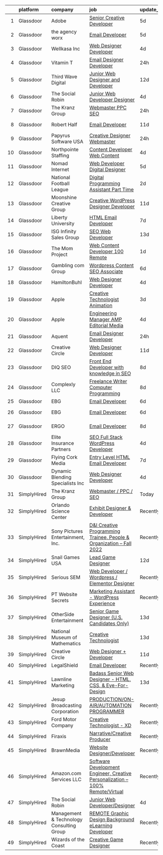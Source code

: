

|    | platform    | company                                  | job                                                                                                                                                                                                                                                                                                                                                                                                                                                                                                                                                                                                                                                                                                                                                                                                                                                                                                                                                                                                                                                                                                                                                                                                                                                                                                                                                                                         | update_time   | location                      |
|---:|:------------|:-----------------------------------------|:--------------------------------------------------------------------------------------------------------------------------------------------------------------------------------------------------------------------------------------------------------------------------------------------------------------------------------------------------------------------------------------------------------------------------------------------------------------------------------------------------------------------------------------------------------------------------------------------------------------------------------------------------------------------------------------------------------------------------------------------------------------------------------------------------------------------------------------------------------------------------------------------------------------------------------------------------------------------------------------------------------------------------------------------------------------------------------------------------------------------------------------------------------------------------------------------------------------------------------------------------------------------------------------------------------------------------------------------------------------------------------------------|:--------------|:------------------------------|
|  1 | Glassdoor   | Adobe                                    | [Senior Creative Developer](https://www.glassdoor.com/partner/jobListing.htm?pos=126&ao=1136043&s=58&guid=0000018382f8b57cb25b5c0fa43f6799&src=GD_JOB_AD&t=SR&vt=w&cs=1_d11213bc&cb=1664349681500&jobListingId=1008155725647&jrtk=3-0-1ge1fhdhdkui8801-1ge1fhdhri6i2800-b4fdcebf8cc2d4bc-)                                                                                                                                                                                                                                                                                                                                                                                                                                                                                                                                                                                                                                                                                                                                                                                                                                                                                                                                                                                                                                                                                                  | 5d            | New York, NY                  |
|  2 | Glassdoor   | the agency worx                          | [Email Developer](https://www.glassdoor.com/partner/jobListing.htm?pos=118&ao=1110586&s=58&guid=0000018382f8b57cb25b5c0fa43f6799&src=GD_JOB_AD&t=SR&vt=w&ea=1&cs=1_4831633e&cb=1664349681499&jobListingId=1008156418066&cpc=F41FEAB56D215062&jrtk=3-0-1ge1fhdhdkui8801-1ge1fhdhri6i2800-ba3a2b1200426598--6NYlbfkN0CNOKpjDIEH11s39GTuUki_mvxNbnX5BtDlH5CMrheAnKze_5JrwQ4joDkGUDohP_TeVmpf_1zaSQAPLLCMXaTrscln2tTcZD09p9HKpnyd-as8dTt3XrMsS4PL3sROnPnm4BK-TxTQqsNl2ScSlrBi5jEoqBn8L4mqF1IhiuN-S6a-YM_3ZKp-2hWa-mKXzAMz-gPdI8_QI_3b5L6YWMXFIKXTM7Ylz5lfpnB4D2tC2V76Utp8EB65HDgdFeuuG7vNSjkgI1cQQhN0R1In3-MEjvmnmDnmBTLdf-XAgww_5ygr3sIJhVFkYFNz1Qi6e_Mk074TltxA6WqRcuTOqZljfdVX_vQuLILpcKfqXEJjsviCRBT4fy2GrT5PUf02CPvcDlny-adBGEfxuonM1QZJB21OOXWWs6rdqFHxHnGZ1GbSqWCKiwI1GEDbMdBs8W80RQ2SM9dSn2w8O_6sgFs77SRLrMUrdxc_bajSMXzAVFSVJ5L05iwVI62e1EHCY5Pxf0QKjjXyPA%3D%3D)                                                                                                                                                                                                                                                                                                                                                                                                                                                                                                                      | 5d            | New York, NY                  |
|  3 | Glassdoor   | Wellkasa Inc                             | [Web Designer Developer](https://www.glassdoor.com/partner/jobListing.htm?pos=104&ao=1110586&s=58&guid=0000018382f8b57cb25b5c0fa43f6799&src=GD_JOB_AD&t=SR&vt=w&ea=1&cs=1_b8182377&cb=1664349681498&jobListingId=1008158726924&cpc=1641D5D5536C06B6&jrtk=3-0-1ge1fhdhdkui8801-1ge1fhdhri6i2800-64b475efa8964fbd--6NYlbfkN0BdDHiSlq2TKVYTvK036ioTcRDjelCKzvFOpLFiF--0iYywErtz7uGZ-92vhE2ktUvlq98-sndBfZrXxv_ocfrE0XFUVCaf35SpJWwfn1zYGc9UbipOHtfrKrjms-KJ8FQkoywJ2aZMAyeOhwh7wfN33fdYW0oT13cgoa1ojk533IT7nEGSQe3CdKHtaG8IrZdIytzpVwDol0_XS_vX9JBrb5AdxGU47RwiIpkmvC1qsY2YqZIMkv_QPTQ76yd4PxiGomkOBvF5X04P7NaUHWPWMKaErpBGAnMSc7gU-hKiofoBLkri6ZHBjvCXvMv408Dec1NVSwATcKIVv2wSm8QculfkqNH4u1wTmsDxC9PxxcBERWiuqziUHqZwwpfNyd822E0F1Z8ZRim4Y94z9yDlzXfEfmElvU5WLYjHJbq6LURSUolFwTfD3eLfuV_YwFp36Q-zZfNThoW7MwnL1KH60nBEGi2KHKKZbAZ-NNIXPuOCpad591-XXLAWgSiwcs6HLFibttqitA%3D%3D)                                                                                                                                                                                                                                                                                                                                                                                                                                                                                                               | 4d            | Scottsdale, AZ                |
|  4 | Glassdoor   | Vitamin T                                | [Email Designer   Developer](https://www.glassdoor.com/partner/jobListing.htm?pos=117&ao=1110586&s=58&guid=0000018382f8b57cb25b5c0fa43f6799&src=GD_JOB_AD&t=SR&vt=w&cs=1_78744fa3&cb=1664349681499&jobListingId=1008166114322&cpc=F41FEAB56D215062&jrtk=3-0-1ge1fhdhdkui8801-1ge1fhdhri6i2800-d1a7387d0770e5f3--6NYlbfkN0DMrcEu7yrtATojKJA7cEzGQ3FdRGWLh0CZQInL4ECGI6k5tN82kdM0cJmh4vC7GggOKyKtFCgegU8rXS0JkdichCA-T1cdCWtS1-_meEn3wm4MMcJ2Kfvuue71XM4farO7r0mvjSTv9UevYATKjAtHRSZWe99WkaxKLxQudPskqcZvOprJCxPS6JkmrqgZf1B10wX-ajSe5t_Ns0Fh2V5XUzqFFYdBUsUptQ7xx20c_kgIYu53rbKOsT8Z9lZjLPOiChXg9zxyzL25ezh2ci0343h3U-fz0sNWm1IpKTrYU4zpPwiBwQmF-KqK1QrIkcISfe0mdlHwiL529nRG4XRbECrSKa0UO0dRL9CjCEHPf7ZWdxZ7kT6qzdx47_bdOGIe2X9ZOoUtlILymrXIwTOxUcQbrcbBQYM5vk0hPMD8_amyaoaFlJOUFeJlRrR86jTNDrSCNOW8fXTSBU3djzfNpyqGTxmXJ2nRS041aPqpcX6utNiGFMpz)                                                                                                                                                                                                                                                                                                                                                                                                                                                                                                                                            | 24h           | Richmond, VA                  |
|  5 | Glassdoor   | Third Wave Digital                       | [Junior Web Designer and Developer](https://www.glassdoor.com/partner/jobListing.htm?pos=130&ao=1136043&s=58&guid=0000018382f8b57cb25b5c0fa43f6799&src=GD_JOB_AD&t=SR&vt=w&cs=1_b5ed55ba&cb=1664349681500&jobListingId=1008143809983&jrtk=3-0-1ge1fhdhdkui8801-1ge1fhdhri6i2800-d5fd06e10e5fcc11-)                                                                                                                                                                                                                                                                                                                                                                                                                                                                                                                                                                                                                                                                                                                                                                                                                                                                                                                                                                                                                                                                                          | 12d           | Macon, GA                     |
|  6 | Glassdoor   | The Social Robin                         | [Junior Web Developer Designer](https://www.glassdoor.com/partner/jobListing.htm?pos=110&ao=1110586&s=58&guid=0000018382f8b57cb25b5c0fa43f6799&src=GD_JOB_AD&t=SR&vt=w&ea=1&cs=1_67c34bd4&cb=1664349681498&jobListingId=1008158385207&cpc=FB7E4A1762AE5BEC&jrtk=3-0-1ge1fhdhdkui8801-1ge1fhdhri6i2800-a4700ca198d49a1e--6NYlbfkN0BVEiCwtio_zq3mOGmhG3aHdQny94tlzy-k67z9IkphDraalBvzlH_uzJy8THcCVP2waJSd3yiwSETxdtK4p7WGdYe6iEdQIgLTJgRkgtmaAG-Ira_mL4q6O-3H-ODYq0f377Ah1rO660J0oLi7zvjCMqIM9s-nWo1gLlJP3or2dewY9edJ01451bpvce_yHEfxORbOAYoDNj2x6tQsv_UDGeu7pjxqqKBj7plz_hPfbzIvn5EJPrVOQaQDK9r6NGBAZWZyXfvjfMKiUsdeOISETSDHBU5Qc8QHaQASAEFPz7iPGYFd6KzJHkbR4U541tFMXZXpm230v61GMFn7tZx-4TQ85tnsNDpT-hJX7oPZ3Z17wNP3DnI3FFGaWGV-_mp7NDOelH8mQkz64kKsnG-KyFTNg3w1ZuvURY8s_03CZ7uBNmi7ci6_4DK6vMvumzU_mW5_rIlfxpjOl275IsLY_-w-np0AEiZ8PLb_qwbjcYvIgSLdy7ig5qNvhNEOQ5MxxlLOclChxcvNncFr7vHq)                                                                                                                                                                                                                                                                                                                                                                                                                                                                                                    | 4d            | Dallas, TX                    |
|  7 | Glassdoor   | The Kranz Group                          | [Webmaster   PPC   SEO](https://www.glassdoor.com/partner/jobListing.htm?pos=119&ao=1136043&s=58&guid=0000018382f8b57cb25b5c0fa43f6799&src=GD_JOB_AD&t=SR&vt=w&ea=1&cs=1_dc9debc4&cb=1664349681499&jobListingId=1008165010724&jrtk=3-0-1ge1fhdhdkui8801-1ge1fhdhri6i2800-d6a75ba9a9a9c038-)                                                                                                                                                                                                                                                                                                                                                                                                                                                                                                                                                                                                                                                                                                                                                                                                                                                                                                                                                                                                                                                                                                 | 24h           | Remote                        |
|  8 | Glassdoor   | Robert Half                              | [Email Developer](https://www.glassdoor.com/partner/jobListing.htm?pos=112&ao=1110586&s=58&guid=0000018382f8b57cb25b5c0fa43f6799&src=GD_JOB_AD&t=SR&vt=w&ea=1&cs=1_d28881d7&cb=1664349681499&jobListingId=1008145675095&cpc=0FE1F5EA2BC84A01&jrtk=3-0-1ge1fhdhdkui8801-1ge1fhdhri6i2800-1d30b377a342ae9d--6NYlbfkN0CpzDdaQkua3np5pkmj49lKioZwmwxQ-yx5plwbYmV_MzWNBoPgCjn5bOtxNwC6GJ4nMXlh70SbCFcICXIgnZkuA1M2Q3cbZxvyy2idv8eL8hhk9lI80DRwFm1NMXGvI86YHjJOPaVV2F-OE7mVDddpF962aw6WMRMYnU2tZV44lSwwG1i4aejlqftWSOzmd88Q-bNBMV7iLZ5M909ZT_GSNEJ_B-U7yZmZEEzCvkY64BD5cgzRxL-jfPnjozic-Lw2D6YBPvdTXSkbcgYUlVWPhxwOvAAlqYSI4rF2FJsIDqQ2mo7Q8epswyewHzAj2sYSUk9Cd46A8i2iG99rpOp0I6QIS3LQRolNKMyfhoExPGu89tol3eRxfS-FIu5euOsJ55LI_LxaNkjk13T4rvE-_IDBB0t3tHeDCMsu26eU2MN_ySrNrDWiYiM4wT_RcqC-1HqZUXwNz218vJsTxL5GQJ1DxzRgFdhkQkB8YvES5HdDjL_5ypnfAIWqQ9N04ki6v4Nz_5PQa95U4udgXh0eHknbmSuxlV6Vz2DhC9zJ-vfLqeMWRLt5)                                                                                                                                                                                                                                                                                                                                                                                                                                                                                  | 11d           | Denver, CO                    |
|  9 | Glassdoor   | Papyrus Software USA                     | [Creative Designer Webmaster](https://www.glassdoor.com/partner/jobListing.htm?pos=124&ao=1136043&s=58&guid=0000018382f8b57cb25b5c0fa43f6799&src=GD_JOB_AD&t=SR&vt=w&ea=1&cs=1_df8a1461&cb=1664349681500&jobListingId=1008164931863&jrtk=3-0-1ge1fhdhdkui8801-1ge1fhdhri6i2800-5495924ae7af5cf7-)                                                                                                                                                                                                                                                                                                                                                                                                                                                                                                                                                                                                                                                                                                                                                                                                                                                                                                                                                                                                                                                                                           | 24h           | Southlake, TX                 |
| 10 | Glassdoor   | Northpointe Staffing                     | [Content Developer   Web Content](https://www.glassdoor.com/partner/jobListing.htm?pos=115&ao=1110586&s=58&guid=0000018382f8b57cb25b5c0fa43f6799&src=GD_JOB_AD&t=SR&vt=w&ea=1&cs=1_b2f22004&cb=1664349681499&jobListingId=1008158667307&cpc=FB7E4A1762AE5BEC&jrtk=3-0-1ge1fhdhdkui8801-1ge1fhdhri6i2800-85aa99549f7952df--6NYlbfkN0AJKXzIKBK5A4Icsd-X245WBxvNnoj5lZwbXMrU7Kqokpie1q6NXPPYrRfUeJUwIsRRPP95Do67jS0k5Xz0gRknd_E9BJMttQOK3Jc7kaByuTSRyYe7Jip0q7etfqfKdC2O-l385yo5RddQSZnnaUvOyiVw5nHQjdaDYnjCJMJNMEm7y5cefPuJwVlwCn_eG6jIN2VeXshyZy7NOlkesGhXrei_CP3etw9JxhdMFpKlgFu9afTThOffizUPuD2J-POosFiRXiZRjY3yFtzI3_MpFVj9QjF65yWuHxE1w2-mcFXWj-pKb86F6xQl7LakQ8zswYbLB0YszqKfjxGYExWV21RkutLP-7J_NWvu-jLfwZSd_vcrSLTRelorMiqLWpfMiscQjKnzn4mfFoLeEMtot_9c56-wcsVEzjqJCTohVorzBM1Hjo4F7vAKBt7AujvFHpwDceLaJG63xGgCna5q0_ancV6NCT2aL8kEnlpg-71WfLc2-Cg6Cu2-BuD5z_GkAnqdkEaAxEi4jQiFn-2Vg1N_ijbsAEM%3D)                                                                                                                                                                                                                                                                                                                                                                                                                                                                                    | 4d            | Remote                        |
| 11 | Glassdoor   | Nomad Internet                           | [Web Developer  Digital Designer](https://www.glassdoor.com/partner/jobListing.htm?pos=105&ao=1110586&s=58&guid=0000018382f8b57cb25b5c0fa43f6799&src=GD_JOB_AD&t=SR&vt=w&ea=1&cs=1_69f41a52&cb=1664349681498&jobListingId=1008156535200&cpc=8507CEB59E1C6AFB&jrtk=3-0-1ge1fhdhdkui8801-1ge1fhdhri6i2800-23ce8bfd8a2f92ae--6NYlbfkN0CNayYzF1mBaI40OgT78t3Q2d9IxlwDzhsYR4HK7epYUZ7O1a9H3LGGlr834IRh8D4g5f9Pb-XN-gT3ZkZYa5E1e4kKBbadp1AMzPNW4tOO0gcsWBKHFCE7T4TvPh4h10Nq1OSdKSAoNZbz09QH840C3UVZwwqSirmOasX4OPQ-xbbBRAXHNZUHvxQmMXlvD_EeQyLtflkkHzb8NuJVDe-dBsk6qvnR1y0EyZg_a1hqAfC9ln5r_4zaBevm1mVF_qDuGuxxfQlsKXTUjkYVg-jv9zsG5DHAgSOr9-KRYw8tT0xucp798grkudl2VzE71JpdRByErlFR-qFdaET00TvVbcVs0E7pGmd9Fwfb-9nU-NUcMp7QgZK0R19OQ6GiBi3Gk2b7hfFtPn_k6Ikn4KKgtmOU-k8HIxe2YguOS3q-gIAvl742xYkNl7_j33KWTslbwB1I0cUL5ZgVvMQrcNo327dlFzIKgkaLe1nbieKgam1tK-VykI06lCOxYyFafpuZRPx5h8WV1PJ1ROYrAYSN)                                                                                                                                                                                                                                                                                                                                                                                                                                                                                                  | 5d            | Bulverde, TX                  |
| 12 | Glassdoor   | National Football League                 | [Digital Programming Assistant  Part Time ](https://www.glassdoor.com/partner/jobListing.htm?pos=129&ao=1136043&s=58&guid=0000018382f8b57cb25b5c0fa43f6799&src=GD_JOB_AD&t=SR&vt=w&cs=1_52a0bd36&cb=1664349681500&jobListingId=1008161256167&jrtk=3-0-1ge1fhdhdkui8801-1ge1fhdhri6i2800-5ba1340aa63e7d84-)                                                                                                                                                                                                                                                                                                                                                                                                                                                                                                                                                                                                                                                                                                                                                                                                                                                                                                                                                                                                                                                                                  | 2d            | Inglewood, CA                 |
| 13 | Glassdoor   | Moonshine Creative Group                 | [Creative WordPress Designer   Developer](https://www.glassdoor.com/partner/jobListing.htm?pos=101&ao=1110586&s=58&guid=0000018382f8b57cb25b5c0fa43f6799&src=GD_JOB_AD&t=SR&vt=w&ea=1&cs=1_19b5e16c&cb=1664349681497&jobListingId=1008144606129&cpc=BC94DADD91C18169&jrtk=3-0-1ge1fhdhdkui8801-1ge1fhdhri6i2800-8aa1d01abaafe033--6NYlbfkN0CG5LXwJMQ_F-UEP33lv6qdrvZYV73m8wbNemMfzpMfCtLSBZ65YDIhxcsYdQmKsjJKwH4-0_2P_dhzJyRl4W_1ZhYbu65hrieSm_JWSH1IUM5nx0fWkDeI5Yiu-NBvhJrKJvIM65eUzIMmzVCJoIuMYFEDHmwvOqTooKzWVSwMutjZPIWpJE7hzno-Jo7rvj-JBb-7u7fJdOMQLxYob7HuUiXX2KBXxMS7CXcCT53f9sQlzerG2lQ0t1wxUgJzVTEE19VxdL0v_pwCbo8vXE8MguwFHmANQkqEmwIZLHCZ5-20Zs5hCTr4OU3GacnNoZnhPMYw1QHzZ3IMEapDy2VmJUpuDOjXaGC1oyafGP8cnSkTU66k87UEmhfKJBnHS8DXIGft6FqfbObvhN5pvl_ulDqYUQbqo3lSdhEQIEYiANzZmy4ze0UKmiv2UjwxN6-Y4Mt9lsxECXh1gbsv1jg51qgL_nJuRsJa67PVp8J56riXUNYPsF8Ash3zj5lhG_VigkMU3LOIVGMp6o7G1Y2TU5bMtWWkjrc%3D)                                                                                                                                                                                                                                                                                                                                                                                                                                                                            | 11d           | Tampa, FL                     |
| 14 | Glassdoor   | Liberty University                       | [HTML Email Developer](https://www.glassdoor.com/partner/jobListing.htm?pos=123&ao=1136043&s=58&guid=0000018382f8b57cb25b5c0fa43f6799&src=GD_JOB_AD&t=SR&vt=w&ea=1&cs=1_13ef6c22&cb=1664349681500&jobListingId=1008151666447&jrtk=3-0-1ge1fhdhdkui8801-1ge1fhdhri6i2800-03f53513057877f3-)                                                                                                                                                                                                                                                                                                                                                                                                                                                                                                                                                                                                                                                                                                                                                                                                                                                                                                                                                                                                                                                                                                  | 7d            | Remote                        |
| 15 | Glassdoor   | ISG  Infinity Sales Group                | [SEO Web Developer](https://www.glassdoor.com/partner/jobListing.htm?pos=103&ao=1110586&s=58&guid=0000018382f8b57cb25b5c0fa43f6799&src=GD_JOB_AD&t=SR&vt=w&ea=1&cs=1_0732ae92&cb=1664349681497&jobListingId=1008140025434&cpc=9900C911F071612A&jrtk=3-0-1ge1fhdhdkui8801-1ge1fhdhri6i2800-740921ec2d4c110e--6NYlbfkN0BXKvv7PqDen8JuQ0C6qdVYs4fP1Rx4GfxXeDIOdpN9WNjnxthyP9e9Iz-9JOhFKCLR41M8pyzxqXVVuhvhSRFHG2PBeQWqOOAM3BoEO7UipntBz8xAuet6zJ6v1WDjyteK-TqAJR0tiEoVU29t1iURwb-iZz_038jNGFD4iRMAi9Enreh44VUx2bD4-fXzhqzhf15c2oCzs5vKmxtnYvn8VbSxOan7gXjEFsUiJlFw_cTsDM-_P92kwzLgVHl_UkBaj5ngjYn1Jis3-ZE5-kpfG9uJ8f7kDn0UjR9P_mt2pSROMSCoYAcDKViJsg6ORrw_VfBHvkOosgz6eP6hoSGj0LWDeIg2-6BD0nf0doBJBDValEuvE4S8eMOqc40j9g9VW1nzPFbp9K55YDgeyHEyxNx92gJRFNRBA2ve3XO2fnOuLN_6AeTgQfV5NGJupVdIhyyAlnIaPQ_ZzfeB-jQ7k8xjjdalykKudWGtB6T6mWiZ-xbDxrHt9wzBixNPTwjevNiS0711zgTCRT93ytx1)                                                                                                                                                                                                                                                                                                                                                                                                                                                                                                                | 13d           | Boca Raton, FL                |
| 16 | Glassdoor   | The Mom Project                          | [Web Content Developer  100  Remote ](https://www.glassdoor.com/partner/jobListing.htm?pos=113&ao=1110586&s=58&guid=0000018382f8b57cb25b5c0fa43f6799&src=GD_JOB_AD&t=SR&vt=w&cs=1_07b5299c&cb=1664349681498&jobListingId=1008164091825&cpc=217C45A42544DB93&jrtk=3-0-1ge1fhdhdkui8801-1ge1fhdhri6i2800-ff66e1d1be38de6b--6NYlbfkN0BDp_epf89aHDQhKpPegNJQ_ldQpEFZQsM9OcONMGxWx6pU56EKHF58QjVdAUvn2gUbpH2D-Xcn68OsyO6GyaEFEol_XQIHhkXHzveuxVYW2wzfYgYBBS20mGRokWeWIBVbJ3ThXBSF7trpB-SY7l0-5AgmhcjMrobZRPqfGwG7tUYYQNs5CoDFXXAK5kk3Z7NgXoG2Vg3DdAOerY0hoOmhCDHMH96IDjR4JebFIp0REUWiUqNyKeZNf59fQMq15I3NIAox_ELyYYmmea24ZUPZ204PgscYd0YlaakUpwUcIBoOgFdDUTfJR6J0uejWtRSotkNL3_fYrvE4ZVMBhhLdNeSixvo4S0M2EeSkVoEvT3g3mh70oF_7AfwfgW-svrwHKxQZUhyx7u68USKD3JdBhx5F6jw4XtfYe5x_Bt-ZW9j6tMXnIc4ljTccdHykPbqL9aPISksvwB3PnRr7_mbW9UxDuZB06TUbdQJZ6HtiE0JrN6i1PmQh8gpAXaY9TkeDE2u-ISipmynfAFXMtTu6YgbroaJZHAB8MhJ992gUWSNJnn9bB9kAEyPQoo90MWyqib9h5Qk-xNX-6cT5bLpB)                                                                                                                                                                                                                                                                                                                                                                                                                                   | 1d            | Remote                        |
| 17 | Glassdoor   | Gambling com Group                       | [Wordpress Content SEO Associate](https://www.glassdoor.com/partner/jobListing.htm?pos=128&ao=1136043&s=58&guid=0000018382f8b57cb25b5c0fa43f6799&src=GD_JOB_AD&t=SR&vt=w&ea=1&cs=1_bf04ac73&cb=1664349681500&jobListingId=1008153731901&jrtk=3-0-1ge1fhdhdkui8801-1ge1fhdhri6i2800-cbb975168ca2b3de-)                                                                                                                                                                                                                                                                                                                                                                                                                                                                                                                                                                                                                                                                                                                                                                                                                                                                                                                                                                                                                                                                                       | 6d            | Charlotte, NC                 |
| 18 | Glassdoor   | HamiltonBuhl                             | [Web Designer Developer](https://www.glassdoor.com/partner/jobListing.htm?pos=102&ao=1110586&s=58&guid=0000018382f8b57cb25b5c0fa43f6799&src=GD_JOB_AD&t=SR&vt=w&ea=1&cs=1_c52867ef&cb=1664349681497&jobListingId=1008158597606&cpc=618B7C2C2BCBC227&jrtk=3-0-1ge1fhdhdkui8801-1ge1fhdhri6i2800-85490882144fd161--6NYlbfkN0CsvGRZbeWXy7T_FdI8kH1f0ZYakdqkbhVCS9dk-U2LcbO7TWKGV0_G2dU5JZ-MBi8Mb8JCsb10BlTzXqxx61ZtwYGwEh_YY3aOydQ3YrOSZwQG39k8QbUx3F7BcnXSBIhmZUOEGtc9dVgL2PIjY2VdyquHx2Gr_6a1X8bbPRdEZe99aTmirVMrOkqJUH-Vy7V0cEghqxP1JIzxa-noWPeLg5tfaC3TFjkE9NhJYBFUn6yfVKdTQIy6iMbLgzXcInOqHeXsNxLqu2fgMNFb6kZ_gvyA1XTUlxue4BS8E5yie35canmL_LYOh2mWtZfzVzFhPPR8bX1prvIQlKlBJjv3FAoAugwhLojlQqBP9QguwT9gSekJ-Q_R1mhI4pKVThbIMNtPCARQ_vUWlIJZ4InCm-b9MDqRzfOUt60pObJQkZf5oFeVuI6nY3xoVRESWRQh39Z3A3AELy-pw32EZwMpqPi4tBACvD5cc6flcuste83MBOtypfkkSp3iazOkLwE5x25pwHupEQ%3D%3D)                                                                                                                                                                                                                                                                                                                                                                                                                                                                                                               | 4d            | Fairfield, NJ                 |
| 19 | Glassdoor   | Apple                                    | [Creative Technologist   Animation](https://www.glassdoor.com/partner/jobListing.htm?pos=120&ao=1136043&s=58&guid=0000018382f8b57cb25b5c0fa43f6799&src=GD_JOB_AD&t=SR&vt=w&cs=1_55c9f14d&cb=1664349681499&jobListingId=1008160218699&jrtk=3-0-1ge1fhdhdkui8801-1ge1fhdhri6i2800-fbd191514e7d56a8-)                                                                                                                                                                                                                                                                                                                                                                                                                                                                                                                                                                                                                                                                                                                                                                                                                                                                                                                                                                                                                                                                                          | 3d            | Cupertino, CA                 |
| 20 | Glassdoor   | Apple                                    | [Engineering Manager   AMP Editorial Media](https://www.glassdoor.com/partner/jobListing.htm?pos=111&ao=1110586&s=58&guid=0000018382f8b57cb25b5c0fa43f6799&src=GD_JOB_AD&t=SR&vt=w&cs=1_ee89ffb3&cb=1664349681498&jobListingId=1008158072675&cpc=9908D8D4413DBB8A&jrtk=3-0-1ge1fhdhdkui8801-1ge1fhdhri6i2800-b417181702fe0297--6NYlbfkN0BvKrLyj5gPmtZO9T8euul8TCxuuKNOtzRJOomxnwSEodTz2Bc-sPZl1dBMH13w-jNYX7omHyxPGMhpDvHjV2KSYcmZ-jIO_gkWRf9CDgpZm4IA9NwdEO79vuBwpM4sx2Fb8vWZs75_z3w3XyaOV-Pjq56gWZyFI3-0KlXBHsdUNhJaWymlT8njcHf3xpnxGgc7BLRmazDxIutUMIKxOaXxB5UY5gbLxmlU34TsnfckL38WJl6qdLt4nU0Mdvv3B6leaSUWqf9WSRn3SqNsl_-XYJrkqQcqQmTQ6mE8sBgr09Rvj0V2FNLhb81wepA-0dfFJR3aArSEaok3B1FEFk8eb38Q4uu9aq-vKedZ5GXOmSW4LW7fzPiKCj6-gqkDdO1EEJuhIC5Hh5SsDMKoyD7au2Ve6XLCRlYrIRTUV023MULbRTgaVafRqVliNAfqkdQjfMeFUaykd8nXmxghTNhgPveNC47oNlp27G5JKj0fXOqpEUI7_DQ_2LqCKVNlNhft13J_n_myS2wl1MWV72psMXQZ3nAwMPn_75QHWgJ3dGT1WgoE1RSP8qPsjxq-RyXoiwISBAEmcHz4wP5Em1Fb-cUuSrZfLu17B_swgYKq7wovLuEb79qeHLx2f-ov0ybAWp0WU3GsHlBmW8Iv7zZJGPvwS4zofEuZ4BHuCsnBCi6Xywqj-1tHvqHG1DVOCBmp-3NO85O8QltKGnhYxvezo-8ZAIlmE6gvyUGtxFiKO4JyzIBJBwhs_xxkGqUnmDKa6ZXxoo7P0GG_aJn0CPVOEJcykwgjdn0dr3-mw-eiyfQHnZ3D8Oh4hxjK4UWBWTVHeJb4Nm91e3_c8b47munji1VhvdiPKlmRsgIUEyLUzZxjF5iO2PIZC2IXwc4GalExHXEtU6GFuiii9cdgqfnOaSPruYuhZKFJyXuhaeG_2UzWGIf32j7iLZKc9E8nAhtCoAyV_i6tAgF3jrb-8KR9g-eVFK__3TN-laGFc_47ag%3D%3D) | 4d            | Seattle, WA                   |
| 21 | Glassdoor   | Aquent                                   | [Email Designer   Developer](https://www.glassdoor.com/partner/jobListing.htm?pos=116&ao=1110586&s=58&guid=0000018382f8b57cb25b5c0fa43f6799&src=GD_JOB_AD&t=SR&vt=w&cs=1_1f37b248&cb=1664349681499&jobListingId=1008166262011&cpc=F41FEAB56D215062&jrtk=3-0-1ge1fhdhdkui8801-1ge1fhdhri6i2800-622daec645d04420--6NYlbfkN0DMrcEu7yrtATojKJA7cEzGQ3FdRGWLh0CZQInL4ECGI9gD0Wolx9R2v-Aex0-GK041Xi4dp_6ULFO3w_3LjU2BMF0LvuMsSSgW2c2SrVk5hdgSQpFu_tq878gARf3FLqSuPRG17dymVYsAydq41QtQqFJ_aWvMga7qWcq_H2p5jAkdQf4ztGOhhfBIsyqMHqtmBFGrmofQEFd7qSduKO_Er1_GDswUMG2akXDJ2al9VbKHlaNUcGAt9ss7aTTRavw_Cbbdr_YKGkmFJj2eTn6ER0nq7lz0geDlAIH3DtgxE3Arav3SZKDBakT3jnD870uXaO05lEJ3bRqSmmRwT539wPAy-0-b82nuTfg5kExkUacW92s_Xn0RcWUf7kzHmMbD_1Czdx8-4nvkgxz7clUPFbosB4a0LPB2_JwtMctAc2obwlyTBdyBA7-yCeUm0l35AXYPW_cnBPtmAkol_lnE)                                                                                                                                                                                                                                                                                                                                                                                                                                                                                                                                                                            | 24h           | Richmond, VA                  |
| 22 | Glassdoor   | Creative Circle                          | [Web Designer   Developer](https://www.glassdoor.com/partner/jobListing.htm?pos=114&ao=1110586&s=58&guid=0000018382f8b57cb25b5c0fa43f6799&src=GD_JOB_AD&t=SR&vt=w&cs=1_b966e754&cb=1664349681498&jobListingId=1008144518073&cpc=6FC5BA77C9A4CD78&jrtk=3-0-1ge1fhdhdkui8801-1ge1fhdhri6i2800-509f68923e5c071b--6NYlbfkN0BPwlZa85gbT4Q3XYQoU_uQn0Qmw9zd_9UNfmcwtqAVud1yvyq1Z4UAlx1bxhDUi3IylK4O56pvEW6nbq40hYO2z1Zqn6T_tUYXwOh7VB0bbJVVxeqDOCJla6Nk70emjPvRumMlH-6lYRvkogN5p-649NG-Yh8cwCHV7E95Ji0fYJEkFJZSY2zYdxgKh4JdLo4EMrYAEgpVxIKX8AG8TAvhJHrtShuxrQ5RpT_wkp9Iw_xI7PtjtbmJmJ-I_Lu_b0j3W1rWq4HI7Zhk66xegiC5TW95JAkjYM9UcxBryu5DTFRKHoaZLFvborAD8ZknN7bFlcf6C1-0v3y-HsHxxOJRHraOkluVuem2ANEhdADXKoI7JZcc3Bb11SRr7PXEv3mEXlJEVg5_CXnERqKMWutvHeu4AP95fWZvCcdzXVklp3fjilbpCuuOI0MVP4sct7SX7IAx81MdIxxdZBuP04Y90BzeEU5XVvTiOmO-O8V-8Qxrs5-gXvBfg_fdx6EIDQlAOnjzPY7h1FUS9klDD8qk)                                                                                                                                                                                                                                                                                                                                                                                                                                                                                                              | 11d           | Irving, TX                    |
| 23 | Glassdoor   | DIQ SEO                                  | [Front End Developer with knowledge in SEO](https://www.glassdoor.com/partner/jobListing.htm?pos=122&ao=1136043&s=58&guid=0000018382f8b57cb25b5c0fa43f6799&src=GD_JOB_AD&t=SR&vt=w&ea=1&cs=1_3b470164&cb=1664349681499&jobListingId=1008149803097&jrtk=3-0-1ge1fhdhdkui8801-1ge1fhdhri6i2800-ee95c5c2ad66a98d-)                                                                                                                                                                                                                                                                                                                                                                                                                                                                                                                                                                                                                                                                                                                                                                                                                                                                                                                                                                                                                                                                             | 8d            | Remote                        |
| 24 | Glassdoor   | Complexly LLC                            | [Freelance Writer   Computer Programming](https://www.glassdoor.com/partner/jobListing.htm?pos=127&ao=1136043&s=58&guid=0000018382f8b57cb25b5c0fa43f6799&src=GD_JOB_AD&t=SR&vt=w&ea=1&cs=1_31d7cd8c&cb=1664349681500&jobListingId=1008149083645&jrtk=3-0-1ge1fhdhdkui8801-1ge1fhdhri6i2800-e802d53aa082f901-)                                                                                                                                                                                                                                                                                                                                                                                                                                                                                                                                                                                                                                                                                                                                                                                                                                                                                                                                                                                                                                                                               | 8d            | Remote                        |
| 25 | Glassdoor   | EBG                                      | [Email Developer](https://www.glassdoor.com/partner/jobListing.htm?pos=106&ao=1110586&s=58&guid=0000018382f8b57cb25b5c0fa43f6799&src=GD_JOB_AD&t=SR&vt=w&ea=1&cs=1_be26e4e8&cb=1664349681498&jobListingId=1008155179878&cpc=1120CD366D53BFD9&jrtk=3-0-1ge1fhdhdkui8801-1ge1fhdhri6i2800-0cf2d650b1241a42--6NYlbfkN0CGHq1MJnkK8F4V1fAcTx22M1KbVuTsSK4uMyV0HySEDY2sob4WxX3sNiaM8dxrRRI4PWW4nk64U5LS0ksKGxjRfcxXonHEntuje1qEiuY8JipbLCUpMIGyRwnJe74w7o_Umpouq2heJbYzv_zhvgTJuGHP7gCijAgVulDxgkyEBKJI_CCzX466xUpCPsnkPZP3RISCab-l_Rq_uToAJkk0KIhtgrLezq8DL-hOl8dd8zDX7Gc5XII7y9kKVC5_sVsb5fjP-wU7xn6yfr4PDsAbmWYYHQDvET1QxqUbYSLeFc0qVKA6XRTLWCeieAxHocoEYbAryAnHBN_f3QV-_76er6uTFBYbSTiNXCHqG52EKu4H17Vmge0H0DKbwO9H8BVux0qtDLN0_Qcl8vxsZqFiYq8dZkrNSi7-gSu894vwy9zvAagd9jj7sA60OFJDnpf0w05l5phC7ahVz2cMBDnFY7iSOmbK1_Wa9RHVBkqYpm1WMZBKpWkHTVphYlJ_LkYq1zhj7mzpvGc6Ntc1ueGnJrOE2MqnlQLwq7jBo2i9jOwrQldqq069exS7GcdKUXM%3D)                                                                                                                                                                                                                                                                                                                                                                                                                                                                    | 6d            | Miami, FL                     |
| 26 | Glassdoor   | EBG                                      | [Email Developer](https://www.glassdoor.com/partner/jobListing.htm?pos=108&ao=1110586&s=58&guid=0000018382f8b57cb25b5c0fa43f6799&src=GD_JOB_AD&t=SR&vt=w&ea=1&cs=1_b733fc76&cb=1664349681498&jobListingId=1008155179808&cpc=07D58528F3898F33&jrtk=3-0-1ge1fhdhdkui8801-1ge1fhdhri6i2800-11c7121c53daf6ec--6NYlbfkN0CGHq1MJnkK8F4V1fAcTx22M1KbVuTsSK4uMyV0HySEDY2sob4WxX3sNiaM8dxrRRI4PWW4nk64U5JBc-Y8o6JcBkVEgqJdYNNwe6kzDBoy7PXcSE8oBNN36OjMUcNjO4NCvcksOgo40LT40jU69vg3WON1HCGD8WsOglbyyjVjZXWudzfExmObFoeGgCShclWYhfCP-CdDxnm-3N5jCiaalItE-jnt9IqbQt6Nj0TXA0tMekP8quER5TDvCSG44YZnFqdhzkHTxDjBj53sK1oXtO9hvJRsl3OeytBNAay7pzSwyPjYICgN4uMhamJOiNcxeBaH6gcBhhrFpqJqQAH1XeR5D_Uhdo1p2CMZuoVJZ6l3Q-adMlxm4zcVekAtR4L1QwogLixnizrmHdj6KKPjVaMWnBJ9wGM-8BjZDWG47_aEbZEKUDzLLR99_KYFOozSx0rPXu1mfT0e5IIi7W6580MxwUxwlhqm65GqLzdZuS65986_5tuCTUj-WdbGLCcxY9VutpFBU58tXmmOUW6oA2rWGpqowFTe6nCs8qDdVd1sswBC6a3-eEmZziu--_g%3D)                                                                                                                                                                                                                                                                                                                                                                                                                                                                    | 6d            | New York, NY                  |
| 27 | Glassdoor   | ERGO                                     | [Email Developer](https://www.glassdoor.com/partner/jobListing.htm?pos=121&ao=1136043&s=58&guid=0000018382f8b57cb25b5c0fa43f6799&src=GD_JOB_AD&t=SR&vt=w&ea=1&cs=1_f9956ce6&cb=1664349681499&jobListingId=1008149160717&jrtk=3-0-1ge1fhdhdkui8801-1ge1fhdhri6i2800-d3a7b0f5214460bb-)                                                                                                                                                                                                                                                                                                                                                                                                                                                                                                                                                                                                                                                                                                                                                                                                                                                                                                                                                                                                                                                                                                       | 8d            | New York, NY                  |
| 28 | Glassdoor   | Elite Insurance Partners                 | [SEO Full Stack WordPress Developer](https://www.glassdoor.com/partner/jobListing.htm?pos=109&ao=1110586&s=58&guid=0000018382f8b57cb25b5c0fa43f6799&src=GD_JOB_AD&t=SR&vt=w&ea=1&cs=1_5424f52e&cb=1664349681498&jobListingId=1008158190005&cpc=BAEB662971763A76&jrtk=3-0-1ge1fhdhdkui8801-1ge1fhdhri6i2800-a0ea9245d6fa4c82--6NYlbfkN0B4jp5mfsiLEiFpPCxOna81i2z6rJx9ZIZWhVZJ6SFnYXCWJwwq39Svy5SwSHXL2CDEWkrfSIEY8rD4Kf7vONLJXSv1Oo2u736C5bxpelPlGVSoiTMe03Fob9AlcWAREJIAC9c8n53pLR62aGQfxVorOh5ZWjsD5KTctigLkjCy8siiZWO94SHQ1MP3sGNr5mQPubgTXI70PlMMncGOvE1-u8ApIcnTJNDs3ur3RS754FZdayqRqIbjqsEc0XZ4mz4QUbT59CiNTivadGjFwjJqt0Ix1rjVmTMQH2Fc8rdwccq8932ye5UXIVUUHsTDHwG2omV6Yhoa83GvOzrkNxK4Gxtiwfd2T8c35MqEYRwZYDUtOAWCdBUp0DbMe3ao-gQ9PvsiWxUqZqzBRjYawwEn09Lru1nSuUOqh7FPWfkkpa0oeuP2IWQgWZ2eRa-qXx7pHG1EefojXlXof_sPZx-eX4tgOVlBbv-yLCbkUMdPe08hD0H6iEJ7GZPWr-A0HgM3lcgj2H7UXA%3D%3D)                                                                                                                                                                                                                                                                                                                                                                                                                                                                                                   | 4d            | Remote                        |
| 29 | Glassdoor   | Flying Cork Media                        | [Entry Level HTML Email Developer](https://www.glassdoor.com/partner/jobListing.htm?pos=125&ao=1136043&s=58&guid=0000018382f8b57cb25b5c0fa43f6799&src=GD_JOB_AD&t=SR&vt=w&cs=1_31bccef9&cb=1664349681500&jobListingId=1008152841850&jrtk=3-0-1ge1fhdhdkui8801-1ge1fhdhri6i2800-41bf9f4e9999314a-)                                                                                                                                                                                                                                                                                                                                                                                                                                                                                                                                                                                                                                                                                                                                                                                                                                                                                                                                                                                                                                                                                           | 7d            | Pittsburgh, PA                |
| 30 | Glassdoor   | Dynamic Blending Specialists  Inc        | [Web Designer Developer](https://www.glassdoor.com/partner/jobListing.htm?pos=107&ao=1110586&s=58&guid=0000018382f8b57cb25b5c0fa43f6799&src=GD_JOB_AD&t=SR&vt=w&ea=1&cs=1_ed5bea78&cb=1664349681498&jobListingId=1008158776141&cpc=9EDA28EADF1DF7F0&jrtk=3-0-1ge1fhdhdkui8801-1ge1fhdhri6i2800-b8778f0e24f42ead--6NYlbfkN0Bo_CM2a8GgFIiw_-9fb5ug3xmG_MFCzpxBl7ntROtVZUFbZz-LXqZj15Mr1aYT778v3o_x-9gmQtDcxpvbqmaQkWxoNiEbKDU6SdTEFT6vLqd4T68a0D93ONGaR-Bkmkh_xAGw7v1AIazShQXInX7o-Iki36kgMuKitocGCHrt3IXSnIly6xhMVas6dMssVchhYtavtNESCGbdiVvpsxAm_8YFCW_VbPRajH7AKV3lXVOZczA0Lg6ZwFZxI3d2KdaesVkxRh1dPoMj6PRDkkjaZfKcgYgQ75tDLM2b-p1_9TW0m7PhXhceDB0oKC5xyZTXnAuOx2GuurFEq_YFBW1mAqA5Pd4yNepuYO68lsI28-mi2Dyvhw-_MMV-YySE24g5snshNzzepDUFGk3DnFrtNwhv_ocGc12V7I2HSpFRd54uhatSOI4EuMNy5luBBYauLlRvO0LxjXEZZkcGeahRxJc2RhKbQLBbI-8GrY0Vupw91qG9mT1zt7xlu6AJmAba7H6z8lwWhw%3D%3D)                                                                                                                                                                                                                                                                                                                                                                                                                                                                                                               | 4d            | Vineyard, UT                  |
| 31 | SimplyHired | The Kranz Group                          | [Webmaster / PPC / SEO](https://www.simplyhired.com/job/na8jv2n95p7Mz_npKsP2_O9xTVTuo1DVeHDOZ1bJZ6jbIAVulIUG0A?q=creative+programmer)                                                                                                                                                                                                                                                                                                                                                                                                                                                                                                                                                                                                                                                                                                                                                                                                                                                                                                                                                                                                                                                                                                                                                                                                                                                       | Today         | Remote                        |
| 32 | SimplyHired | Orlando Science Center                   | [Exhibit Designer & Developer](https://www.simplyhired.com/job/JpuP0DVPATVwH0-XnxFsc8nJ-z6kfBqXsh9luvt7lVv6oPB3kNfQcg?q=creative+programmer)                                                                                                                                                                                                                                                                                                                                                                                                                                                                                                                                                                                                                                                                                                                                                                                                                                                                                                                                                                                                                                                                                                                                                                                                                                                | Recently      | Orlando, FL                   |
| 33 | SimplyHired | Sony Pictures Entertainment, Inc.        | [D&I Creative Programming Trainee, People & Organization – Fall 2022](https://www.simplyhired.com/job/EpAyxWTyVPX_UbPAsA7TkO7bitCYEXBWbFMg2Fms_lyWqrTN_vwa-Q?q=creative+programmer)                                                                                                                                                                                                                                                                                                                                                                                                                                                                                                                                                                                                                                                                                                                                                                                                                                                                                                                                                                                                                                                                                                                                                                                                         | Recently      | Culver City, CA               |
| 34 | SimplyHired | Snail Games USA                          | [Lead Game Designer](https://www.simplyhired.com/job/r_YFHxFaBHp2TgAtxwJOBTeQcO2H7UnpA5TyK6IU933-vSm-XzX0Hw?q=creative+programmer)                                                                                                                                                                                                                                                                                                                                                                                                                                                                                                                                                                                                                                                                                                                                                                                                                                                                                                                                                                                                                                                                                                                                                                                                                                                          | 12d           | Remote                        |
| 35 | SimplyHired | Serious SEM                              | [Web Developer / Wordpress / Elementor Designer](https://www.simplyhired.com/job/aCf_9_ugq9Xy9HyGkNLILKPG6qCWF7PUYz5r9eHDEN88XxCoYc1qPA?q=creative+programmer)                                                                                                                                                                                                                                                                                                                                                                                                                                                                                                                                                                                                                                                                                                                                                                                                                                                                                                                                                                                                                                                                                                                                                                                                                              | Recently      | Remote                        |
| 36 | SimplyHired | PT Website Secrets                       | [Marketing Assistant - WordPress Experience](https://www.simplyhired.com/job/WvUFJ0HXkNTpSaiYxYRv41Q2FefSeahOaVso_nVUdtgcFYv3q9Ezeg?q=creative+programmer)                                                                                                                                                                                                                                                                                                                                                                                                                                                                                                                                                                                                                                                                                                                                                                                                                                                                                                                                                                                                                                                                                                                                                                                                                                  | Recently      | Remote                        |
| 37 | SimplyHired | OtherSide Entertainment                  | [Senior Game Designer (U.S. Candidates Only)](https://www.simplyhired.com/job/p74cSoW-e2Il4KT7FtUSPwMdi2kvPqfIjAl45uRWfz_k2bZOlMILTg?q=creative+programmer)                                                                                                                                                                                                                                                                                                                                                                                                                                                                                                                                                                                                                                                                                                                                                                                                                                                                                                                                                                                                                                                                                                                                                                                                                                 | 13d           | Remote                        |
| 38 | SimplyHired | National Museum of Mathematics           | [Creative Technologist](https://www.simplyhired.com/job/k6MvJC9PTsU0owiZTjCZmxzNJkqMLSdzNmtpF3TfvIhh_zpaPw0Ovg?q=creative+programmer)                                                                                                                                                                                                                                                                                                                                                                                                                                                                                                                                                                                                                                                                                                                                                                                                                                                                                                                                                                                                                                                                                                                                                                                                                                                       | 13d           | New York, NY                  |
| 39 | SimplyHired | Creative Circle                          | [Web Designer + Developer](https://www.simplyhired.com/job/rl0Mwke7uCQVmRgUom5SJ9P4MxZ6LC6CUBr8ArOiC3oeiKeNrgL0iw?q=creative+programmer)                                                                                                                                                                                                                                                                                                                                                                                                                                                                                                                                                                                                                                                                                                                                                                                                                                                                                                                                                                                                                                                                                                                                                                                                                                                    | 11d           | Irving, TX                    |
| 40 | SimplyHired | LegalShield                              | [Email Developer](https://www.simplyhired.com/job/InTvnyVbqqJ0ZXH8aW9nGoLkyyPTA1D_lZhsgxpXdnwKdCgxXf_9kA?q=creative+programmer)                                                                                                                                                                                                                                                                                                                                                                                                                                                                                                                                                                                                                                                                                                                                                                                                                                                                                                                                                                                                                                                                                                                                                                                                                                                             | Recently      | Remote                        |
| 41 | SimplyHired | Lawnline Marketing                       | [Badass Senior Web Designer - HTML, CSS, & Eye-For-Design](https://www.simplyhired.com/job/4LeYlf-Zfp_YILjmdpUi16aXIp6Nrjf_AWhmFXhaAek2VFqdj_u4zQ?q=creative+programmer)                                                                                                                                                                                                                                                                                                                                                                                                                                                                                                                                                                                                                                                                                                                                                                                                                                                                                                                                                                                                                                                                                                                                                                                                                    | 13d           | Tampa, FL                     |
| 42 | SimplyHired | Jesup Broadcasting Corporation           | [PRODUCTION/ON-AIR/AUTOMATION PROGRAMMER](https://www.simplyhired.com/job/MiBPMzS6j_QoT1YrMKbk5GBZUA5A1FVA_R0thz279o71Q2ZWVp7GUA?q=creative+programmer)                                                                                                                                                                                                                                                                                                                                                                                                                                                                                                                                                                                                                                                                                                                                                                                                                                                                                                                                                                                                                                                                                                                                                                                                                                     | Recently      | Jesup, GA                     |
| 43 | SimplyHired | Ford Motor Company                       | [Creative Technologist - XD](https://www.simplyhired.com/job/PcUh0oqEiLp2IXv9RvVJvz4SPCMUfyX978lETzyLC5lETc35Ik6p9Q?q=creative+programmer)                                                                                                                                                                                                                                                                                                                                                                                                                                                                                                                                                                                                                                                                                                                                                                                                                                                                                                                                                                                                                                                                                                                                                                                                                                                  | Recently      | Michigan                      |
| 44 | SimplyHired | Firaxis                                  | [Narrative/Creative Producer](https://www.simplyhired.com/job/YZHsKd0iaVIiMkktLCt5yWjaMqDbEVIhkUk2KHSUENYUKaegeoAHbA?q=creative+programmer)                                                                                                                                                                                                                                                                                                                                                                                                                                                                                                                                                                                                                                                                                                                                                                                                                                                                                                                                                                                                                                                                                                                                                                                                                                                 | Recently      | Maryland City, MD             |
| 45 | SimplyHired | BrawnMedia                               | [Website Designer/Developer](https://www.simplyhired.com/job/78BxKl1R6BpfuVu8Kpk-1cxMOjiHDgxQMPxrbQ5J7eWU9PbYxXCHNA?q=creative+programmer)                                                                                                                                                                                                                                                                                                                                                                                                                                                                                                                                                                                                                                                                                                                                                                                                                                                                                                                                                                                                                                                                                                                                                                                                                                                  | Recently      | Albany, NY                    |
| 46 | SimplyHired | Amazon.com Services LLC                  | [Software Development Engineer, Creative Personalization – 100% Remote/Virtual](https://www.simplyhired.com/job/gdDy5yOnIBoKGIBXVsUuwYxvaeJ8hsoIc484IsmcNzEfmcxq5x7Clw?q=creative+programmer)                                                                                                                                                                                                                                                                                                                                                                                                                                                                                                                                                                                                                                                                                                                                                                                                                                                                                                                                                                                                                                                                                                                                                                                               | Recently      | Illinois                      |
| 47 | SimplyHired | The Social Robin                         | [Junior Web Developer/Designer](https://www.simplyhired.com/job/xXFlOvcxo69Vb8sWK1nXF9X_RWaLRf5YkM8Fybu7tMcpG0iT87rPbQ?q=creative+programmer)                                                                                                                                                                                                                                                                                                                                                                                                                                                                                                                                                                                                                                                                                                                                                                                                                                                                                                                                                                                                                                                                                                                                                                                                                                               | 4d            | Dallas, TX                    |
| 48 | SimplyHired | Management & Technology Consulting Group | [REMOTE Graphic Design Background eLearning Developer](https://www.simplyhired.com/job/WLcLu83UNc5i4HcxT4Z8_uL0bZw3nZ4xxnR-OnZSWiGkHRaWAxvJyQ?q=creative+programmer)                                                                                                                                                                                                                                                                                                                                                                                                                                                                                                                                                                                                                                                                                                                                                                                                                                                                                                                                                                                                                                                                                                                                                                                                                        | Recently      | Stone Ridge, NY +24 locations |
| 49 | SimplyHired | Wizards of the Coast                     | [Creative Game Designer](https://www.simplyhired.com/job/3U5NPAcld9zZ3VOc-NItCD-NzNvgqaZqPjmcmGZRZsaeN5WygOP2eA?q=creative+programmer)                                                                                                                                                                                                                                                                                                                                                                                                                                                                                                                                                                                                                                                                                                                                                                                                                                                                                                                                                                                                                                                                                                                                                                                                                                                      | Recently      | Renton, WA                    |